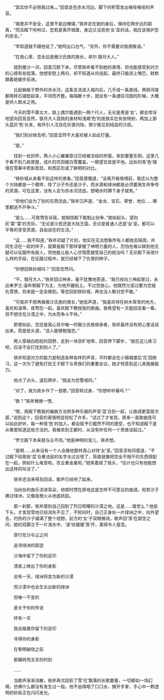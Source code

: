 　　“其实你不必陪我过来。。”回音走在赤水河边，脚下的积雪发出咯吱咯吱的声音。

　　“城里并不安全，这里不是边陲镇，”铁斧走在她的身后，保持在两步远的距离，“而且殿下吩咐过，您若是离开城堡，身边又没其他‘女’巫的话，我应该保护您的安全。”

　　“早知道就不跟他说了，”她呵出口白气，“另外，你不需要对我用敬语。”

　　“在我心里，您永远是傲沙氏族的族长，卓尔.银月大人。”

　　提到傲沙一词，回音沉默下来，尽管铁斧看不到她的表情，但也能感受到对方的心情有些低落，他想安慰上两句，却不知道从何说起，最终只能闭上嘴巴，默默跟着她缓步前进。

　　比起蜿蜒于野外的赤水河，这条支流进入城内后，几乎成一条直线，两侧河堤都用砖石铺垫起来，平坦而齐整。每隔数十步，就会有一条通往河面的阶梯，大概是供人取水之用。

　　今天的雪不算太大，路上偶尔能遇到一两个行人，无论是男是‘女’，都会惊讶地望向回音显然，银月大人高挑的身材和浅褐‘色’的皮肤实在有些特别，再加上那头蓝灰‘色’长发，格外引人注目在灰堡内陆，很少能见到纯血的沙民。

　　“我们到对岸去吧，”回音显然不大喜欢被人如此打量。

　　“是。”

　　找到一处拱桥，两人小心翼翼穿过已经被冻结的桥面，来到要塞东侧。这里几乎看不到几栋房屋，成片的农田被白雪覆盖，一眼望去皆是平地。远处的青‘色’城墙在雪幕中若影若现，和西区形成了鲜明的对比。

　　“铁砂城从来看不到这样的景象。”回音感慨道，“没离开极南境前，我还以为整个大陆都是一个模样，除了沙子外还是沙子，而水源和绿洲都是必须要用生命争夺的资源。可在这里，没有人会为赤水河流血，想喝水时蹲下身子就有。”

　　“但他们会为了别的东西流血，”铁斧沉声道，“金龙、宝石、荣誉、地位……哪里都逃不开争斗。”

　　“是么……可夜莺告诉我，她相信殿下能制止纷争，”她抬起头，望向灰‘蒙’‘蒙’的天际，“无论是沙民还是大陆王国，无论是普通人还是‘女’巫，都可以平等的享受资源，自由自在的生活。”

　　“这……我不知道，”铁斧迟疑了片刻，他实在无法想象所有人都抛去隔阂，共同生活在一起的样子，就算是殿下那样掌握了神明力量的人，恐怕也难以做到他无疑可以征服所有敌人，但他能让敌人心甘情愿接受自己的统治吗？无论殿下采用什么样的手段，在征服过程中，就已经植下了仇恨的种子。

　　“你想回铁砂城吗？”回音忽然问。

　　“不，银月大人，”铁斧回过神来，毫不犹豫地答道，“我已经向三神起誓过，永远奉罗兰.温布顿殿下为主，为他开疆拓土。不过您放心，他既然允诺过要为您报仇雪恨，将来就一定会做到。等您回到铁砂城，再也没人敢对您不敬。”

　　“可我并不想再做傲沙氏族的族长，”她低声道，“我喜欢待在树木常青的地方，喜欢和温蒂、夜莺在一起，喜欢殿下教授我的歌曲。我希望有一天能回去看一看，但不想住在沙漠之中，为水而争斗不休。”

　　即使如此，您还是我心目中唯一的傲沙氏族继承者，铁斧最终没有把心里话说出来，而是低头道，“没人能够勉强您。”

　　两人穿越白皑皑的田野，走到一块空旷地带，回音停下脚步，“就在这儿练习吧，应该不会打扰到别人了。”

　　铁斧知道对方的能力是制造各种各样的声音，平时都会在小镇城堡后‘花’园练习，这一次为了避免打扰王子殿下与贵族们的重要会议，她才特意到这儿来施展能力。

　　他点了点头，退后两步，“我会为您警戒的。”

　　“对了，我为故乡作了一首歌，”回音转过身，“你想听听看吗？”

　　“歌？”铁斧微微一愣。

　　“嗯，用殿下教我的编曲方法把多种乐器的声音‘混’合到一起，让曲调更富层次感，”说到这个，回音的表情明显轻松了许多，“试过了才发现，原来一首歌曲竟可以如此好听，每一种音‘色’的加入，都会赋予它截然不同的感受，也不知道殿下是从哪里知道这些方法的。我被卖到王都时，从没有听任何一个贵族谈起过。”

　　“罗兰殿下本来就与众不同。”他是神明的宠儿，铁斧想。

　　“是啊……从来没有一个人会像他那样真心对待‘女’巫，”回音深有同感道，“不过殿下给那些‘混’合奏法起的名字太过古怪了，简直就像把完全不相干的东西搭配在一起，例如什么电音啦，农业重金属啦，”她笑着摇了摇头，“估计也只有他能想出这样的叫法了。”

　　铁斧还没来得及回话，歌声已经响了起来。

　　当纷杂的曲乐流进耳朵，他顿时愣在原地这是怎样不可思议的曲调，宛若沙子拂过绿洲，又像是橙火从地底跃起。

　　那一刹那，铁斧感到自己回到了烈日照耀的沙漠之地。这是……错觉么？他低下头，才发现雪地已经消失不见了，不知何时，自己正身处一片绿洲之中，向外望去，灼热的沙子铺满了整个视野。前方的‘女’子双眼微闭，歌声回‘荡’在碧空之间，她的双脚立于一片浅水中，‘波’纹缓缓‘荡’开，美得令人窒息。

　　穿行在沙与尘之间

　　追寻绿洲的踪迹

　　沙海中留下了你的足印

　　清泉上映出了你的身影

　　总有一天，绿洲将变为新的沙漠

　　而沙漠中也会生长出新的绿洲

　　但唯一不变的

　　是关于你的传说

　　终有一天

　　我会踏着你留下的足印

　　寻得你的身影

　　在黎明破晓之前

　　那辗转而无言的时刻

　　……

　　当歌声渐渐消散，铁斧再次回到了雪‘花’飘落的长歌要塞，一切都如一场幻境，仿佛什么都没有发生过一般。他不由得咽了口口水，摊开手掌，手心中一颗透明的砂砾正在闪闪发光。
